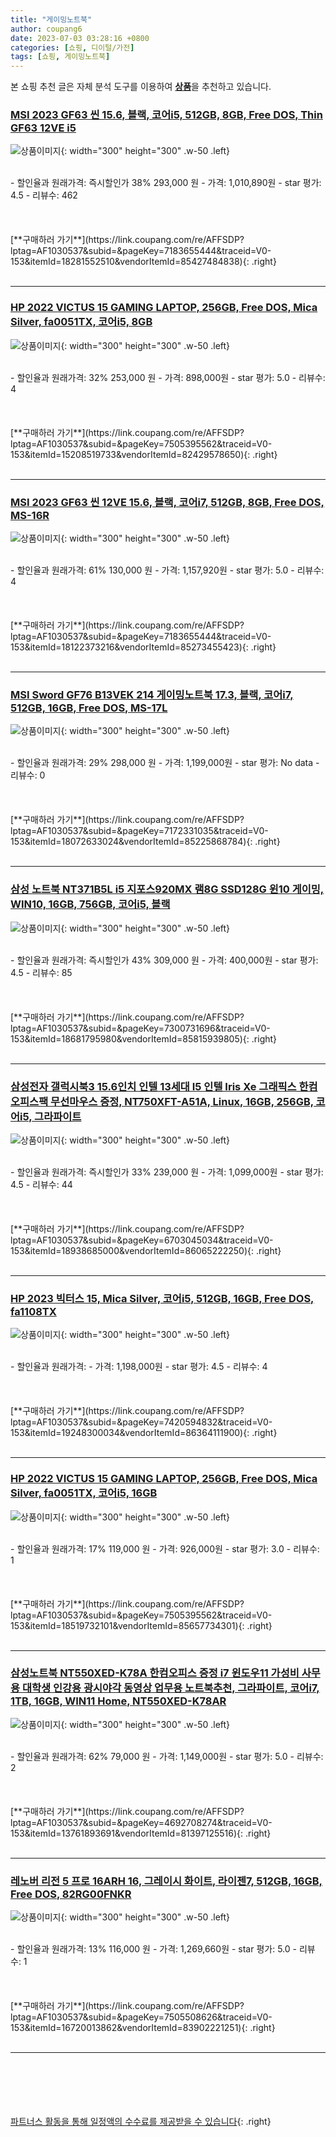 ```yaml
---
title: "게이밍노트북"
author: coupang6
date: 2023-07-03 03:28:16 +0800
categories: [쇼핑, 디이털/가전]
tags: [쇼핑, 게이밍노트북]
---
```


본 쇼핑 추천 글은 자체 분석 도구를 이용하여 [**상품**](https://link.coupang.com/a/bao1ui)을 추천하고 있습니다.

### [MSI 2023 GF63 씬 15.6, 블랙, 코어i5, 512GB, 8GB, Free DOS, Thin GF63 12VE i5](https://link.coupang.com/re/AFFSDP?lptag=AF1030537&subid=&pageKey=7183655444&traceid=V0-153&itemId=18281552510&vendorItemId=85427484838)

![상품이미지](https://thumbnail10.coupangcdn.com/thumbnails/remote/230x230ex/image/rs_quotation_api/fsfbu2e5/046710210c3e43c890dcebbaa42b81a0.jpg){: width="300" height="300" .w-50 .left}


<br>
- 할인율과 원래가격: 즉시할인가 38%  293,000   원
- 가격: 1,010,890원
- star 평가: 4.5
- 리뷰수: 462
<br>
<br>
<br>
<br>
[**구매하러 가기**](https://link.coupang.com/re/AFFSDP?lptag=AF1030537&subid=&pageKey=7183655444&traceid=V0-153&itemId=18281552510&vendorItemId=85427484838){: .right}
<br>
<br>

---

### [HP 2022 VICTUS 15 GAMING LAPTOP, 256GB, Free DOS, Mica Silver, fa0051TX, 코어i5, 8GB](https://link.coupang.com/re/AFFSDP?lptag=AF1030537&subid=&pageKey=7505395562&traceid=V0-153&itemId=15208519733&vendorItemId=82429578650)

![상품이미지](https://thumbnail7.coupangcdn.com/thumbnails/remote/230x230ex/image/retail/images/4414698623187264-7027a93a-fbfe-4dfb-92a1-025df7622df2.jpg){: width="300" height="300" .w-50 .left}


<br>
- 할인율과 원래가격: 32%  253,000   원
- 가격: 898,000원
- star 평가: 5.0
- 리뷰수: 4
<br>
<br>
<br>
<br>
[**구매하러 가기**](https://link.coupang.com/re/AFFSDP?lptag=AF1030537&subid=&pageKey=7505395562&traceid=V0-153&itemId=15208519733&vendorItemId=82429578650){: .right}
<br>
<br>

---

### [MSI 2023 GF63 씬 12VE 15.6, 블랙, 코어i7, 512GB, 8GB, Free DOS, MS-16R](https://link.coupang.com/re/AFFSDP?lptag=AF1030537&subid=&pageKey=7183655444&traceid=V0-153&itemId=18122373216&vendorItemId=85273455423)

![상품이미지](https://thumbnail10.coupangcdn.com/thumbnails/remote/230x230ex/image/retail/images/1553652968279662-76c198dd-f79f-43a0-9580-69b30536b869.jpg){: width="300" height="300" .w-50 .left}


<br>
- 할인율과 원래가격: 61%  130,000   원
- 가격: 1,157,920원
- star 평가: 5.0
- 리뷰수: 4
<br>
<br>
<br>
<br>
[**구매하러 가기**](https://link.coupang.com/re/AFFSDP?lptag=AF1030537&subid=&pageKey=7183655444&traceid=V0-153&itemId=18122373216&vendorItemId=85273455423){: .right}
<br>
<br>

---

### [MSI Sword GF76 B13VEK 214 게이밍노트북 17.3, 블랙, 코어i7, 512GB, 16GB, Free DOS, MS-17L](https://link.coupang.com/re/AFFSDP?lptag=AF1030537&subid=&pageKey=7172331035&traceid=V0-153&itemId=18072633024&vendorItemId=85225868784)

![상품이미지](https://thumbnail10.coupangcdn.com/thumbnails/remote/230x230ex/image/rs_quotation_api/fiod9cf1/d17af376269b48929a58b6edd30d8b89.jpg){: width="300" height="300" .w-50 .left}


<br>
- 할인율과 원래가격: 29%  298,000   원
- 가격: 1,199,000원
- star 평가: No data
- 리뷰수: 0
<br>
<br>
<br>
<br>
[**구매하러 가기**](https://link.coupang.com/re/AFFSDP?lptag=AF1030537&subid=&pageKey=7172331035&traceid=V0-153&itemId=18072633024&vendorItemId=85225868784){: .right}
<br>
<br>

---

### [삼성 노트북 NT371B5L i5 지포스920MX 램8G SSD128G 윈10 게이밍, WIN10, 16GB, 756GB, 코어i5, 블랙](https://link.coupang.com/re/AFFSDP?lptag=AF1030537&subid=&pageKey=7300731696&traceid=V0-153&itemId=18681795980&vendorItemId=85815939805)

![상품이미지](https://thumbnail6.coupangcdn.com/thumbnails/remote/230x230ex/image/vendor_inventory/53a2/6155e02401ed748e9e21cc0f9dba7a5b5c46ff7093d48e2d6dd171990370.jpg){: width="300" height="300" .w-50 .left}


<br>
- 할인율과 원래가격: 즉시할인가 43%  309,000   원
- 가격: 400,000원
- star 평가: 4.5
- 리뷰수: 85
<br>
<br>
<br>
<br>
[**구매하러 가기**](https://link.coupang.com/re/AFFSDP?lptag=AF1030537&subid=&pageKey=7300731696&traceid=V0-153&itemId=18681795980&vendorItemId=85815939805){: .right}
<br>
<br>

---

### [삼성전자 갤럭시북3 15.6인치 인텔 13세대 I5 인텔 Iris Xe 그래픽스 한컴오피스팩 무선마우스 증정, NT750XFT-A51A, Linux, 16GB, 256GB, 코어i5, 그라파이트](https://link.coupang.com/re/AFFSDP?lptag=AF1030537&subid=&pageKey=6703045034&traceid=V0-153&itemId=18938685000&vendorItemId=86065222250)

![상품이미지](https://thumbnail10.coupangcdn.com/thumbnails/remote/230x230ex/image/vendor_inventory/5202/30384d06640a1937caf3f9d01c582af49908b074af351080245cb3b1631c.jpg){: width="300" height="300" .w-50 .left}


<br>
- 할인율과 원래가격: 즉시할인가 33%  239,000   원
- 가격: 1,099,000원
- star 평가: 4.5
- 리뷰수: 44
<br>
<br>
<br>
<br>
[**구매하러 가기**](https://link.coupang.com/re/AFFSDP?lptag=AF1030537&subid=&pageKey=6703045034&traceid=V0-153&itemId=18938685000&vendorItemId=86065222250){: .right}
<br>
<br>

---

### [HP 2023 빅터스 15, Mica Silver, 코어i5, 512GB, 16GB, Free DOS, fa1108TX](https://link.coupang.com/re/AFFSDP?lptag=AF1030537&subid=&pageKey=7420594832&traceid=V0-153&itemId=19248300034&vendorItemId=86364111900)

![상품이미지](https://thumbnail9.coupangcdn.com/thumbnails/remote/230x230ex/image/retail/images/4032731915319711-84471558-54f4-414a-acc0-52dbd043257e.jpg){: width="300" height="300" .w-50 .left}


<br>
- 할인율과 원래가격: 
- 가격: 1,198,000원
- star 평가: 4.5
- 리뷰수: 4
<br>
<br>
<br>
<br>
[**구매하러 가기**](https://link.coupang.com/re/AFFSDP?lptag=AF1030537&subid=&pageKey=7420594832&traceid=V0-153&itemId=19248300034&vendorItemId=86364111900){: .right}
<br>
<br>

---

### [HP 2022 VICTUS 15 GAMING LAPTOP, 256GB, Free DOS, Mica Silver, fa0051TX, 코어i5, 16GB](https://link.coupang.com/re/AFFSDP?lptag=AF1030537&subid=&pageKey=7505395562&traceid=V0-153&itemId=18519732101&vendorItemId=85657734301)

![상품이미지](https://thumbnail7.coupangcdn.com/thumbnails/remote/230x230ex/image/retail/images/4414698623187264-7027a93a-fbfe-4dfb-92a1-025df7622df2.jpg){: width="300" height="300" .w-50 .left}


<br>
- 할인율과 원래가격: 17%  119,000   원
- 가격: 926,000원
- star 평가: 3.0
- 리뷰수: 1
<br>
<br>
<br>
<br>
[**구매하러 가기**](https://link.coupang.com/re/AFFSDP?lptag=AF1030537&subid=&pageKey=7505395562&traceid=V0-153&itemId=18519732101&vendorItemId=85657734301){: .right}
<br>
<br>

---

### [삼성노트북 NT550XED-K78A 한컴오피스 증정 i7 윈도우11 가성비 사무용 대학생 인강용 광시야각 동영상 업무용 노트북추천, 그라파이트, 코어i7, 1TB, 16GB, WIN11 Home, NT550XED-K78AR](https://link.coupang.com/re/AFFSDP?lptag=AF1030537&subid=&pageKey=4692708274&traceid=V0-153&itemId=13761893691&vendorItemId=81397125516)

![상품이미지](https://thumbnail9.coupangcdn.com/thumbnails/remote/230x230ex/image/vendor_inventory/aad9/432a686b37aa361dc535c618c5d5024e2a46dfe0fa45aa267a2d1d0d7ad2.png){: width="300" height="300" .w-50 .left}


<br>
- 할인율과 원래가격: 62%  79,000   원
- 가격: 1,149,000원
- star 평가: 5.0
- 리뷰수: 2
<br>
<br>
<br>
<br>
[**구매하러 가기**](https://link.coupang.com/re/AFFSDP?lptag=AF1030537&subid=&pageKey=4692708274&traceid=V0-153&itemId=13761893691&vendorItemId=81397125516){: .right}
<br>
<br>

---

### [레노버 리전 5 프로 16ARH 16, 그레이시 화이트, 라이젠7, 512GB, 16GB, Free DOS, 82RG00FNKR](https://link.coupang.com/re/AFFSDP?lptag=AF1030537&subid=&pageKey=7505508626&traceid=V0-153&itemId=16720013862&vendorItemId=83902221251)

![상품이미지](https://thumbnail9.coupangcdn.com/thumbnails/remote/230x230ex/image/retail/images/5815064501573901-4b55cb00-d036-4020-a77a-26315710de35.jpg){: width="300" height="300" .w-50 .left}


<br>
- 할인율과 원래가격: 13%  116,000   원
- 가격: 1,269,660원
- star 평가: 5.0
- 리뷰수: 1
<br>
<br>
<br>
<br>
[**구매하러 가기**](https://link.coupang.com/re/AFFSDP?lptag=AF1030537&subid=&pageKey=7505508626&traceid=V0-153&itemId=16720013862&vendorItemId=83902221251){: .right}
<br>
<br>

---
<br><br><br><br><br> [파트너스 활동을 통해 일정액의 수수료를 제공받을 수 있습니다](https://link.coupang.com/a/bao1ui){: .right}